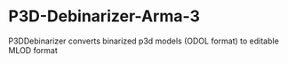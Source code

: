 # P3D-Debinarizer-Arma-3
P3DDebinarizer converts binarized p3d models (ODOL format) to editable MLOD format
